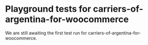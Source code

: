 # Playground tests for carriers-of-argentina-for-woocommerce
We are still awaiting the first test run for carriers-of-argentina-for-woocommerce.
